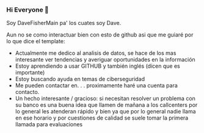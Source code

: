 ### Hi Everyone 👋

<!--
**DaveFisherMain/DaveFisherMain** is a ✨ _special_ ✨ repository because its `README.md` (this file) appears on your GitHub profile.

Here are some ideas to get you started:

- 🔭 I’m currently working on ...
- 🌱 I’m currently learning ...
- 👯 I’m looking to collaborate on ...
- 🤔 I’m looking for help with ...
- 💬 Ask me about ...
- 📫 How to reach me: ...
- 😄 Pronouns: ...
- ⚡ Fun fact: ...
-->
Soy DaveFisherMain pa' los cuates soy Dave.

Aun no se como interactuar bien con esto de github asi que me guiaré por lo que dice el template:

- Actualmente me dedico al analisis de datos, se hace de los mas interesante ver tendencias y averiguar oportunidades en la información
- Estoy aprendiendo a usar GITHUB y también inglés (dicen que es importante)
- Estoy buscando ayuda en temas de ciberseguridad
- Me pueden contactar en. . .  proximamente haré una cuenta para contacto.
- Un hecho interesante / gracioso: si necesitan resolver un problema con su banco es una buena idea que llamen de mañana a los callcenters por lo general les atenderan rápido y bien ya que por lo general nadie llama en ese horario y por cuestiones de calidad se suele tomar la primera llamada para evaluaciones
